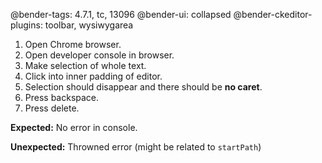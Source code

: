 @bender-tags: 4.7.1, tc, 13096
@bender-ui: collapsed
@bender-ckeditor-plugins: toolbar, wysiwygarea

1. Open Chrome browser.
1. Open developer console in browser.
1. Make selection of whole text.
1. Click into inner padding of editor.
1. Selection should disappear and there should be **no caret**.
1. Press backspace.
1. Press delete.

**Expected:** No error in console.

**Unexpected:** Throwned error (might be related to `startPath`)
